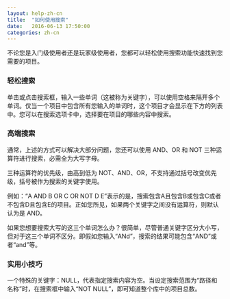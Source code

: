 ```yaml
---
layout: help-zh-cn
title:  "如何使用搜索"
date:   2016-06-13 17:50:00
categories: zh-cn
---
```


不论您是入门级使用者还是玩家级使用者，您都可以轻松使用搜索功能快速找到您需要的项目。

### 轻松搜索

单击或点击搜索框，输入一些单词（这被称为关键字），可以使用空格来隔开多个单词。仅当一个项目中包含所有您输入的单词时，这个项目才会显示在下方的列表中。您可以在搜索选项卡中，选择要在项目的哪些内容中搜索。

### 高端搜索

通常，上述的方式可以解决大部分问题，您还可以使用 AND、OR 和 NOT 三种运算符进行搜索，必需全为大写字母。

三种运算符的优先级，由高到低为 NOT、AND、OR，不支持通过括号改变优先级，括号被作为搜索的关键字使用。

例如：“A AND B OR C OR NOT D E”表示的是，搜索包含A且包含B或包含C或者不包含D且包含E的项目。正如您所见，如果两个关键字之间没有运算符，则默认认为是 AND。

如果您想要搜索大写的这三个单词怎么办？很简单，尽管普通关键字区分大小写，但对于这三个单词不区分。即假如您输入“ANd”，搜索的结果可能包含“AND”或者“and”等。

### 实用小技巧

一个特殊的关键字：NULL，代表指定搜索内容为空。当设定搜索范围为“路径和名称”时，在搜索框中输入“NOT NULL”，即可知道整个库中的项目总数。